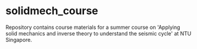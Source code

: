 # solidmech_course
 
Repository contains course materials for a summer course on 'Applying solid mechanics and inverse theory to understand the seismic cycle' at NTU Singapore.